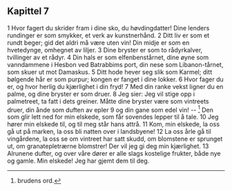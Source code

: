 ## Kapittel 7

1 Hvor fagert du skrider fram i dine sko, du høvdingdatter! Dine lenders rundinger er som smykker, et verk av kunstnerhånd. 
2 Ditt liv er som et rundt beger; gid det aldri må være uten vin! Din midje er som en hvetedynge, omhegnet av liljer. 
3 Dine bryster er som to rådyrkalver, tvillinger av et rådyr. 
4 Din hals er som elfenbenstårnet, dine øyne som vanndammene i Hesbon ved Batrabbims port, din nese som Libanon-tårnet, som skuer ut mot Damaskus. 
5 Ditt hode hever seg slik som Karmel; ditt bølgende hår er som purpur; kongen er fanget i dine lokker. 
6 Hvor fager du er, og hvor herlig du kjærlighet i din fryd! 
7 Med din ranke vekst ligner du en palme, og dine bryster er som druer. 
8 Jeg sier: Jeg vil stige opp i palmetreet, ta fatt i dets greiner. Måtte dine bryster være som vintreets druer, din ånde som duften av epler 
9 og din gane som edel vin! -- [^1] Den som glir lett ned for min elskede, som får sovendes lepper til å tale. 
10 Jeg hører min elskede til, og til meg står hans attrå. 
11 Kom, min elskede, la oss gå ut på marken, la oss bli natten over i landsbyene! 
12 La oss årle gå til vingårdene, la oss se om vintreet har satt skudd, om blomstene er sprunget ut, om granatepletrærne blomstrer! Der vil jeg gi deg min kjærlighet. 
13 Alrunene dufter, og over våre dører er alle slags kostelige frukter, både nye og gamle. Min elskede! Jeg har gjemt dem til deg.

[^1]: brudens ord.
